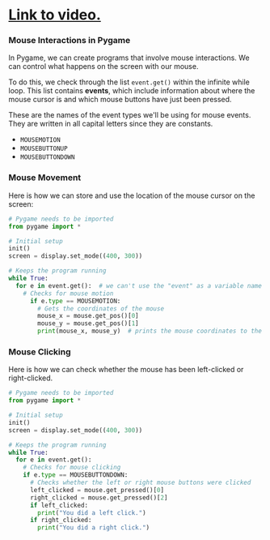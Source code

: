 # [Link to video.](https://www.youtube.com/watch?v=81mSWiMR56g&list=PLVD25niNi0BnkkXdVEuU66WgUHMI_Z0h5&index=7)

### Mouse Interactions in Pygame

In Pygame, we can create programs that involve mouse interactions. We can control what happens on the screen with our mouse.

To do this, we check through the list `event.get()` within the infinite while loop. This list contains **events**, which include information about where the mouse cursor is and which mouse buttons have just been pressed.

These are the names of the event types we'll be using for mouse events. They are written in all capital letters since they are constants.

* `MOUSEMOTION`
* `MOUSEBUTTONUP`
* `MOUSEBUTTONDOWN`

### Mouse Movement

Here is how we can store and use the location of the mouse cursor on the screen:

```python
# Pygame needs to be imported
from pygame import *

# Initial setup
init()
screen = display.set_mode((400, 300))

# Keeps the program running
while True:
  for e in event.get():  # we can't use the "event" as a variable name since it's a keyword in pygame
    # Checks for mouse motion
      if e.type == MOUSEMOTION:
        # Gets the coordinates of the mouse
        mouse_x = mouse.get_pos()[0]
        mouse_y = mouse.get_pos()[1]
        print(mouse_x, mouse_y)  # prints the mouse coordinates to the screen when the mouse moves
```

### Mouse Clicking

Here is how we can check whether the mouse has been left-clicked or right-clicked.

```python
# Pygame needs to be imported
from pygame import *

# Initial setup
init()
screen = display.set_mode((400, 300))

# Keeps the program running
while True:
  for e in event.get():
    # Checks for mouse clicking
    if e.type == MOUSEBUTTONDOWN:
      # Checks whether the left or right mouse buttons were clicked
      left_clicked = mouse.get_pressed()[0]
      right_clicked = mouse.get_pressed()[2]
      if left_clicked:
        print("You did a left click.")
      if right_clicked:
        print("You did a right click.")
```
